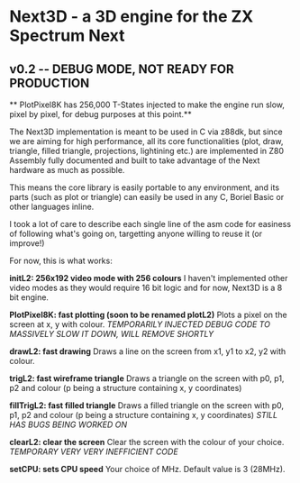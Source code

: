 # Next3D - a 3D engine for the ZX Spectrum Next

## v0.2 -- DEBUG MODE, NOT READY FOR PRODUCTION
** PlotPixel8K has 256,000 T-States injected to make the engine run slow, pixel by pixel, for debug purposes at this point.**


The Next3D implementation is meant to be used in C via z88dk, but since we are aiming for high performance, all its core functionalities (plot, draw, triangle, filled triangle, projections, lightining etc.) are implemented in Z80 Assembly fully documented and built to take advantage of the Next hardware as much as possible.

This means the core library is easily portable to any environment, and its parts (such as plot or triangle) can easily be used in any C, Boriel Basic or other languages inline.

I took a lot of care to describe each single line of the asm code for easiness of following what's going on, targetting anyone willing to reuse it (or improve!)

For now, this is what works:

**initL2: 256x192 video mode with 256 colours**
I haven't implemented other video modes as they would require 16 bit logic and for now, Next3D is a 8 bit engine.

**PlotPixel8K: fast plotting (soon to be renamed plotL2)**
Plots a pixel on the screen at x, y with colour.
_TEMPORARILY INJECTED DEBUG CODE TO MASSIVELY SLOW IT DOWN, WILL REMOVE SHORTLY_

**drawL2: fast drawing**
Draws a line on the screen from x1, y1 to x2, y2 with colour.

**trigL2: fast wireframe triangle**
Draws a triangle on the screen with p0, p1, p2 and colour (p being a structure containing x, y coordinates)

**fillTrigL2: fast filled triangle**
Draws a filled triangle on the screen with p0, p1, p2 and colour (p being a structure containing x, y coordinates)
_STILL HAS BUGS BEING WORKED ON_

**clearL2: clear the screen**
Clear the screen with the colour of your choice.
_TEMPORARY VERY VERY INEFFICIENT CODE_

**setCPU: sets CPU speed**
Your choice of MHz. Default value is 3 (28MHz).
